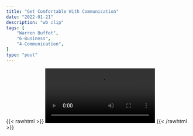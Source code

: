 ```yaml
---
title: "Get Comfortable With Communication"
date: "2022-01-21"
description: "wb clip"
tags: [
    "Warren Buffet",
    "6-Business",
    "4-Communication",
]
type: "post"
---
```

{{< rawhtml >}}
    <video width="auto" height="auto" controls>
        <source src="https://clips.dev00ps.com/Warren%20Buffet/communications.mp4" type="video/mp4"> 
    </video>
{{< /rawhtml >}}